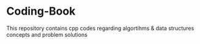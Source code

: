 # Coding-Book
This repository contains cpp codes regarding algortihms & data structures concepts and problem solutions

